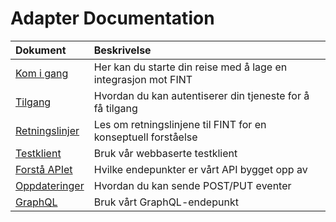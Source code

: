 # Adapter Documentation

| Dokument                                  | Beskrivelse                                                    |
|:------------------------------------------|:---------------------------------------------------------------|
| [Kom i gang](consumer/start.md)           | Her kan du starte din reise med å lage en integrasjon mot FINT |
| [Tilgang](consumer/access.md)             | Hvordan du kan autentiserer din tjeneste for å få tilgang      |
| [Retningslinjer](consumer/guidelines.md)  | Les om retningslinjene til FINT for en konseptuell forståelse  |
| [Testklient](consumer/testklient.md)      | Bruk vår webbaserte testklient                                 |
| [Forstå APIet](consumer/api-endpoints.md) | Hvilke endepunkter er vårt API bygget opp av                   |
| [Oppdateringer](consumer/updating.md)     | Hvordan du kan sende POST/PUT eventer                          |
| [GraphQL](consumer/graphql.md)            | Bruk vårt GraphQL-endepunkt                                    |
